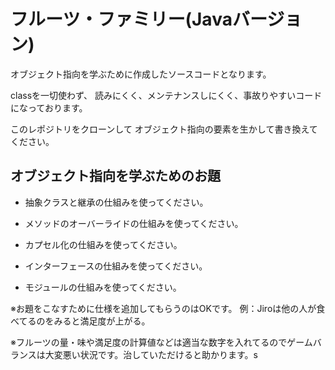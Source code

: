 # フルーツ・ファミリー(Javaバージョン)

オブジェクト指向を学ぶために作成したソースコードとなります。

classを一切使わず、
読みにくく、メンテナンスしにくく、事故りやすいコードになっております。

このレポジトリをクローンして
オブジェクト指向の要素を生かして書き換えてください。

## オブジェクト指向を学ぶためのお題

- 抽象クラスと継承の仕組みを使ってください。

- メソッドのオーバーライドの仕組みを使ってください。

- カプセル化の仕組みを使ってください。

- インターフェースの仕組みを使ってください。

- モジュールの仕組みを使ってください。


※お題をこなすために仕様を追加してもらうのはOKです。
例：Jiroは他の人が食べてるのをみると満足度が上がる。

※フルーツの量・味や満足度の計算値などは適当な数字を入れてるのでゲームバランスは大変悪い状況です。治していただけると助かります。s